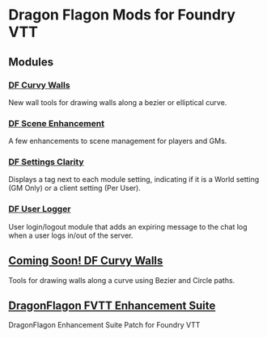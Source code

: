 # Dragon Flagon Mods for Foundry VTT

## Modules

### [DF Curvy Walls](https://github.com/flamewave000/dragonflagon-fvtt/blob/master/df-curvy-walls/README.md)
New wall tools for drawing walls along a bezier or elliptical curve.

### [DF Scene Enhancement](https://github.com/flamewave000/dragonflagon-fvtt/blob/master/df-scene-enhance/README.md)
A few enhancements to scene management for players and GMs.

### [DF Settings Clarity](https://github.com/flamewave000/dragonflagon-fvtt/blob/master/df-settings-clarity/README.md)
Displays a tag next to each module setting, indicating if it is a World setting (GM Only) or a client setting (Per User).

### [DF User Logger](https://github.com/flamewave000/dragonflagon-fvtt/blob/master/df-logger/README.md)
User login/logout module that adds an expiring message to the chat log when a user logs in/out of the server.

## [Coming Soon! DF Curvy Walls](https://github.com/flamewave000/dragonflagon-fvtt/blob/master/df-curvy-walls/README.md)
Tools for drawing walls along a curve using Bezier and Circle paths.

## [DragonFlagon FVTT Enhancement Suite](https://github.com/flamewave000/df-fvtt-enhancement-suite)
DragonFlagon Enhancement Suite Patch for Foundry VTT
